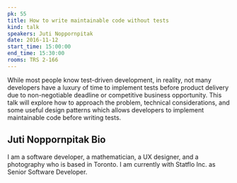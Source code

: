 ```yaml
---
pk: 55
title: How to write maintainable code without tests
kind: talk
speakers: Juti Noppornpitak
date: 2016-11-12
start_time: 15:00:00
end_time: 15:30:00
rooms: TRS 2-166
---
```


While most people know test-driven development, in reality, not many developers have a luxury of time to implement tests before product delivery due to non-negotiable deadline or competitive business opportunity. This talk will explore how to approach the problem, technical considerations, and some useful design patterns which allows developers to implement maintainable code before writing tests.

## Juti Noppornpitak Bio

I am a software developer, a mathematician, a UX designer, and a photography who is based in Toronto. I am currently with Statflo Inc. as Senior Software Developer.